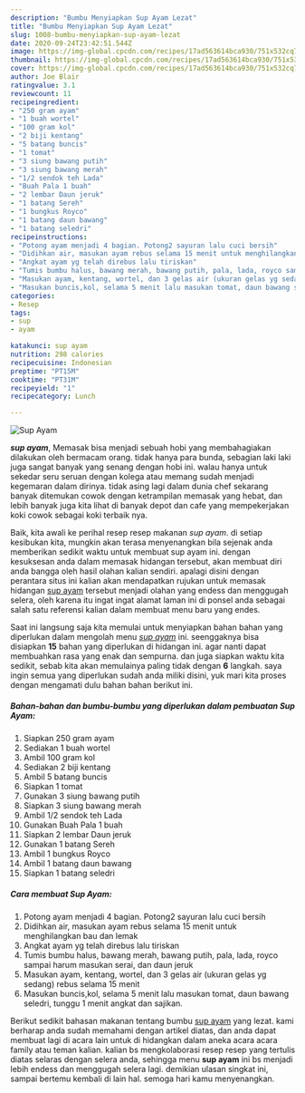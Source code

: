 ```yaml
---
description: "Bumbu Menyiapkan Sup Ayam Lezat"
title: "Bumbu Menyiapkan Sup Ayam Lezat"
slug: 1008-bumbu-menyiapkan-sup-ayam-lezat
date: 2020-09-24T23:42:51.544Z
image: https://img-global.cpcdn.com/recipes/17ad563614bca930/751x532cq70/sup-ayam-foto-resep-utama.jpg
thumbnail: https://img-global.cpcdn.com/recipes/17ad563614bca930/751x532cq70/sup-ayam-foto-resep-utama.jpg
cover: https://img-global.cpcdn.com/recipes/17ad563614bca930/751x532cq70/sup-ayam-foto-resep-utama.jpg
author: Joe Blair
ratingvalue: 3.1
reviewcount: 11
recipeingredient:
- "250 gram ayam"
- "1 buah wortel"
- "100 gram kol"
- "2 biji kentang"
- "5 batang buncis"
- "1 tomat"
- "3 siung bawang putih"
- "3 siung bawang merah"
- "1/2 sendok teh Lada"
- "Buah Pala 1 buah"
- "2 lembar Daun jeruk"
- "1 batang Sereh"
- "1 bungkus Royco"
- "1 batang daun bawang"
- "1 batang seledri"
recipeinstructions:
- "Potong ayam menjadi 4 bagian. Potong2 sayuran lalu cuci bersih"
- "Didihkan air, masukan ayam rebus selama 15 menit untuk menghilangkan bau dan lemak"
- "Angkat ayam yg telah direbus lalu tiriskan"
- "Tumis bumbu halus, bawang merah, bawang putih, pala, lada, royco sampai harum masukan serai, dan daun jeruk"
- "Masukan ayam, kentang, wortel, dan 3 gelas air (ukuran gelas yg sedang) rebus selama 15 menit"
- "Masukan buncis,kol, selama 5 menit lalu masukan tomat, daun bawang seledri, tunggu 1 menit angkat dan sajikan."
categories:
- Resep
tags:
- sup
- ayam

katakunci: sup ayam 
nutrition: 298 calories
recipecuisine: Indonesian
preptime: "PT15M"
cooktime: "PT31M"
recipeyield: "1"
recipecategory: Lunch

---
```



![Sup Ayam](https://img-global.cpcdn.com/recipes/17ad563614bca930/751x532cq70/sup-ayam-foto-resep-utama.jpg)

<b><i>sup ayam</i></b>, Memasak bisa menjadi sebuah hobi yang membahagiakan dilakukan oleh bermacam orang. tidak hanya para bunda, sebagian laki laki juga sangat banyak yang senang dengan hobi ini. walau hanya untuk sekedar seru seruan dengan kolega atau memang sudah menjadi kegemaran dalam dirinya. tidak asing lagi dalam dunia chef sekarang banyak ditemukan cowok dengan ketrampilan memasak yang hebat, dan lebih banyak juga kita lihat di banyak depot dan cafe yang mempekerjakan koki cowok sebagai koki terbaik nya.

Baik, kita awali ke perihal resep resep makanan <i>sup ayam</i>. di setiap kesibukan kita, mungkin akan terasa menyenangkan bila sejenak anda memberikan sedikit waktu untuk membuat sup ayam ini. dengan kesuksesan anda dalam memasak hidangan tersebut, akan membuat diri anda bangga oleh hasil olahan kalian sendiri. apalagi disini dengan perantara situs ini kalian akan mendapatkan rujukan untuk memasak hidangan <u>sup ayam</u> tersebut menjadi olahan yang endess dan menggugah selera, oleh karena itu ingat ingat alamat laman ini di ponsel anda sebagai salah satu referensi kalian dalam membuat menu baru yang endes.




Saat ini langsung saja kita memulai untuk menyiapkan bahan bahan yang diperlukan dalam mengolah menu <u><i>sup ayam</i></u> ini. seenggaknya bisa disiapkan <b>15</b> bahan yang diperlukan di hidangan ini. agar nanti dapat membuahkan rasa yang enak dan sempurna. dan juga siapkan waktu kita sedikit, sebab kita akan memulainya paling tidak dengan <b>6</b> langkah. saya ingin semua yang diperlukan sudah anda miliki disini, yuk mari kita proses dengan mengamati dulu bahan bahan berikut ini.

<!--inarticleads1-->

##### Bahan-bahan dan bumbu-bumbu yang diperlukan dalam pembuatan Sup Ayam:

1. Siapkan 250 gram ayam
1. Sediakan 1 buah wortel
1. Ambil 100 gram kol
1. Sediakan 2 biji kentang
1. Ambil 5 batang buncis
1. Siapkan 1 tomat
1. Gunakan 3 siung bawang putih
1. Siapkan 3 siung bawang merah
1. Ambil 1/2 sendok teh Lada
1. Gunakan Buah Pala 1 buah
1. Siapkan 2 lembar Daun jeruk
1. Gunakan 1 batang Sereh
1. Ambil 1 bungkus Royco
1. Ambil 1 batang daun bawang
1. Siapkan 1 batang seledri




<!--inarticleads2-->

##### Cara membuat Sup Ayam:

1. Potong ayam menjadi 4 bagian. Potong2 sayuran lalu cuci bersih
1. Didihkan air, masukan ayam rebus selama 15 menit untuk menghilangkan bau dan lemak
1. Angkat ayam yg telah direbus lalu tiriskan
1. Tumis bumbu halus, bawang merah, bawang putih, pala, lada, royco sampai harum masukan serai, dan daun jeruk
1. Masukan ayam, kentang, wortel, dan 3 gelas air (ukuran gelas yg sedang) rebus selama 15 menit
1. Masukan buncis,kol, selama 5 menit lalu masukan tomat, daun bawang seledri, tunggu 1 menit angkat dan sajikan.




Berikut sedikit bahasan makanan tentang bumbu <u>sup ayam</u> yang lezat. kami berharap anda sudah memahami dengan artikel diatas, dan anda dapat membuat lagi di acara lain untuk di hidangkan dalam aneka acara acara family atau teman kalian. kalian bs mengkolaborasi resep resep yang tertulis diatas selaras dengan selera anda, sehingga menu <b>sup ayam</b> ini bs menjadi lebih endess dan menggugah selera lagi. demikian ulasan singkat ini, sampai bertemu kembali di lain hal. semoga hari kamu menyenangkan.
